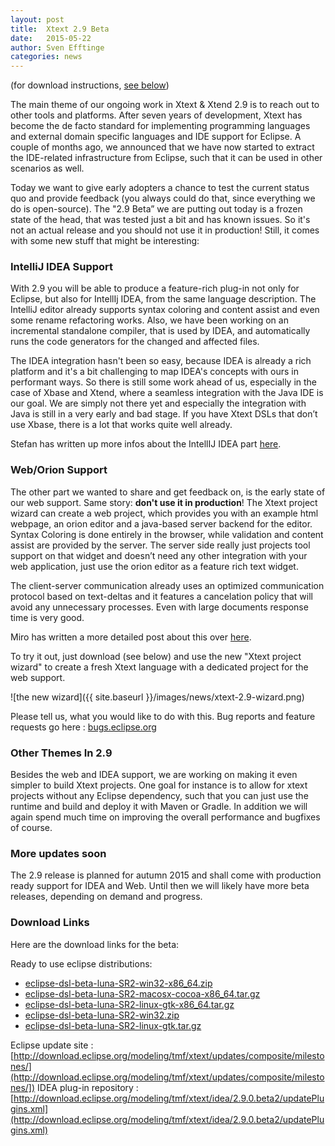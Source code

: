 ```yaml
---
layout: post
title:  Xtext 2.9 Beta
date:   2015-05-22
author: Sven Efftinge
categories: news
---
```


(for download instructions, [see below](#download-links))

The main theme of our ongoing work in Xtext & Xtend 2.9 is to reach out to other tools and platforms. After seven years of development, Xtext has become the de facto standard for implementing programming languages and external domain specific languages and IDE support for Eclipse. A couple of months ago, we announced that we have now started to extract the IDE-related infrastructure from Eclipse, such that it can be used in other scenarios as well.

Today we want to give early adopters a chance to test the current status quo and provide feedback (you always could do that, since everything we do is open-source). The "2.9 Beta” we are putting out today is a frozen state of the head, that was tested just a bit and has known issues. So it's not an actual release and you should not use it in production! Still, it comes with some new stuff that might be interesting:

### IntelliJ IDEA Support

With 2.9 you will be able to produce a feature-rich plug-in not only for Eclipse, but also for IntellIj IDEA, from the same language description. The IntelliJ editor already supports syntax coloring and content assist and even some rename refactoring works. Also, we have been working on an incremental standalone compiler, that is used by IDEA, and automatically runs the code generators for the changed and affected files.

The IDEA integration hasn't been so easy, because IDEA is already a rich platform and it's a bit challenging to map IDEA's concepts with ours in performant ways. So there is still some work ahead of us, especially in the case of Xbase and Xtend, where a seamless integration with the Java IDE is our goal. We are simply not there yet and especially the integration with Java is still in a very early and bad stage. If you have Xtext DSLs that don’t use Xbase, there is a lot that works quite well already.

Stefan has written up more infos about the IntellIJ IDEA part [here](http://oehme.github.io/2015/05/22/xtext-intellij-beta.html).

### Web/Orion Support

The other part we wanted to share and get feedback on, is the early state of our web support. Same story: <b>don't use it in production</b>! The Xtext project wizard can create a web project, which provides you with an example html webpage, an orion editor and a java-based server backend for the editor. Syntax Coloring is done entirely in the browser, while validation and content assist are provided by the server. The server side really just projects tool support on that widget and doesn’t need any other integration with your web application, just use the orion editor as a feature rich text widget.

The client-server communication already uses an optimized communication protocol based on text-deltas and it features a cancelation policy that will avoid any unnecessary processes. Even with large documents response time is very good.

Miro has written a more detailed post about this over [here](http://spoenemann.blogspot.de/2015/05/editing-dsls-in-web-browser.html).

To try it out, just download (see below) and use the new "Xtext project wizard" to create a fresh Xtext language with a dedicated project for the web support.

![the new wizard]({{ site.baseurl }}/images/news/xtext-2.9-wizard.png)

Please tell us, what you would like to do with this. Bug reports and feature requests go here : [bugs.eclipse.org](https://bugs.eclipse.org/bugs/enter_bug.cgi?product=TMF&component=Xtext)

### Other Themes In 2.9

Besides the web and IDEA support, we are working on making it even simpler to build Xtext projects. One goal for instance is to allow for xtext projects without any Eclipse dependency, such that you can just use the runtime and build and deploy it with Maven or Gradle. In addition we will again spend much time on improving the overall performance and bugfixes of course.

### More updates soon

The 2.9 release is planned for autumn 2015 and shall come with production ready support for IDEA and Web. Until then we will likely have more beta releases, depending on demand and progress.

### Download Links

Here are the download links for the beta:

Ready to use eclipse distributions:
 - [eclipse-dsl-beta-luna-SR2-win32-x86_64.zip](http://www.eclipse.org/modeling/download.php?file=/modeling/tmf/xtext/downloads/distros/eclipse-dsl-beta-luna-SR2-win32-x86_64.zip&r=2)
 - [eclipse-dsl-beta-luna-SR2-macosx-cocoa-x86_64.tar.gz](http://www.eclipse.org/modeling/download.php?file=/modeling/tmf/xtext/downloads/distros/eclipse-dsl-beta-luna-SR2-macosx-cocoa-x86_64.tar.gz&r=2)
 - [eclipse-dsl-beta-luna-SR2-linux-gtk-x86_64.tar.gz](http://www.eclipse.org/modeling/download.php?file=/modeling/tmf/xtext/downloads/distros/eclipse-dsl-beta-luna-SR2-linux-gtk-x86_64.tar.gz&r=2)
 - [eclipse-dsl-beta-luna-SR2-win32.zip](http://www.eclipse.org/modeling/download.php?file=/modeling/tmf/xtext/downloads/distros/eclipse-dsl-beta-luna-SR2-win32.zip&r=2)
 - [eclipse-dsl-beta-luna-SR2-linux-gtk.tar.gz](http://www.eclipse.org/modeling/download.php?file=/modeling/tmf/xtext/downloads/distros/eclipse-dsl-beta-luna-SR2-linux-gtk.tar.gz&r=2)
 
Eclipse update site : [http://download.eclipse.org/modeling/tmf/xtext/updates/composite/milestones/](http://download.eclipse.org/modeling/tmf/xtext/updates/composite/milestones/])
IDEA plug-in repository : [http://download.eclipse.org/modeling/tmf/xtext/idea/2.9.0.beta2/updatePlugins.xml](http://download.eclipse.org/modeling/tmf/xtext/idea/2.9.0.beta2/updatePlugins.xml)

